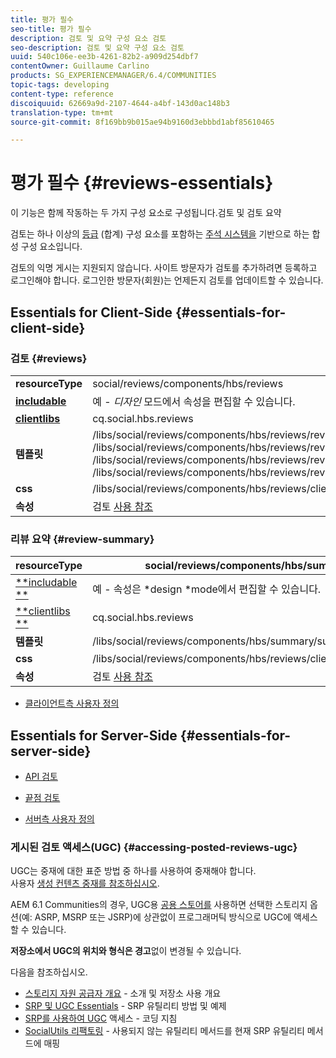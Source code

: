 ```yaml
---
title: 평가 필수
seo-title: 평가 필수
description: 검토 및 요약 구성 요소 검토
seo-description: 검토 및 요약 구성 요소 검토
uuid: 540c106e-ee3b-4261-82b2-a909d254dbf7
contentOwner: Guillaume Carlino
products: SG_EXPERIENCEMANAGER/6.4/COMMUNITIES
topic-tags: developing
content-type: reference
discoiquuid: 62669a9d-2107-4644-a4bf-143d0ac148b3
translation-type: tm+mt
source-git-commit: 8f169bb9b015ae94b9160d3ebbbd1abf85610465

---
```



# 평가 필수 {#reviews-essentials}

이 기능은 함께 작동하는 두 가지 구성 요소로 구성됩니다.검토 및 검토 요약

검토는 하나 이상의 [등급](essentials-comments.md) (합계) 구성 요소를 포함하는 [주석 시스템을](rating-basics.md) 기반으로 하는 합성 구성 요소입니다.

검토의 익명 게시는 지원되지 않습니다. 사이트 방문자가 검토를 추가하려면 등록하고 로그인해야 합니다. 로그인한 방문자(회원)는 언제든지 검토를 업데이트할 수 있습니다.

## Essentials for Client-Side {#essentials-for-client-side}

### 검토 {#reviews}

<table> 
 <tbody>
  <tr>
   <td> <strong>resourceType</strong></td> 
   <td>social/reviews/components/hbs/reviews</td> 
  </tr>
  <tr>
   <td> <a href="scf.md#add-or-include-a-communities-component"><strong>includable</strong></a></td> 
   <td>예 - <i>디자인 </i>모드에서 속성을 편집할 수 있습니다.</td> 
  </tr>
  <tr>
   <td> <a href="client-customize.md#clientlibs-for-scf"><strong>clientlibs</strong></a></td> 
   <td>cq.social.hbs.reviews</td> 
  </tr>
  <tr>
   <td> <strong>템플릿</strong></td> 
   <td> /libs/social/reviews/components/hbs/reviews/reviews.hbs<br /> /libs/social/reviews/components/hbs/reviews/review/review.hbs<br /> /libs/social/reviews/components/hbs/reviews/review/status.hbs<br /> /libs/social/reviews/components/hbs/reviews/review/toolbar.hbs</td> 
  </tr>
  <tr>
   <td> <strong>css</strong></td> 
   <td> /libs/social/reviews/components/hbs/reviews/clientlibs/review.css</td> 
  </tr>
  <tr>
   <td><strong>속성</strong></td> 
   <td>검토 <a href="reviews.md">사용 참조</a></td> 
  </tr>
 </tbody>
</table>

### 리뷰 요약 {#review-summary}

| **resourceType** | social/reviews/components/hbs/summary |
|---|---|
| [**includable **](scf.md#add-or-include-a-communities-component) | 예 - 속성은 *design *mode에서 편집할 수 있습니다. |
| [**clientlibs **](client-customize.md#clientlibs-for-scf) | cq.social.hbs.reviews |
| **템플릿** | /libs/social/reviews/components/hbs/summary/summary.hbs |
| **css** | /libs/social/reviews/components/hbs/reviews/clientlibs/review.css |
| **속성** | 검토 [사용 참조](reviews.md) |

* [클라이언트측 사용자 정의](client-customize.md)

## Essentials for Server-Side {#essentials-for-server-side}

* [API 검토](https://helpx.adobe.com/experience-manager/6-4/sites/developing/using/reference-materials/javadoc/com/adobe/cq/social/review/client/api/package-summary.html)

* [끝점 검토](https://helpx.adobe.com/experience-manager/6-4/sites/developing/using/reference-materials/javadoc/com/adobe/cq/social/review/client/endpoints/package-summary.html)

* [서버측 사용자 정의](server-customize.md)

### 게시된 검토 액세스(UGC) {#accessing-posted-reviews-ugc}

UGC는 중재에 대한 표준 방법 중 하나를 사용하여 중재해야 합니다.\
사용자 [생성 컨텐츠 중재를 참조하십시오](moderate-ugc.md).

AEM 6.1 Communities의 경우, UGC용 [공용 스토어를](working-with-srp.md) 사용하면 선택한 스토리지 옵션(예: ASRP, MSRP 또는 JSRP)에 상관없이 프로그래머틱 방식으로 UGC에 액세스할 수 있습니다.

**저장소에서 UGC의 위치와 형식은 경고**&#x200B;없이 변경될 수 있습니다.

다음을 참조하십시오.

* [스토리지 자원 공급자 개요](srp.md) - 소개 및 저장소 사용 개요
* [SRP 및 UGC Essentials](srp-and-ugc.md) - SRP 유틸리티 방법 및 예제
* [SRP를 사용하여 UGC](accessing-ugc-with-srp.md) 액세스 - 코딩 지침
* [SocialUtils 리팩토링](socialutils.md) - 사용되지 않는 유틸리티 메서드를 현재 SRP 유틸리티 메서드에 매핑

